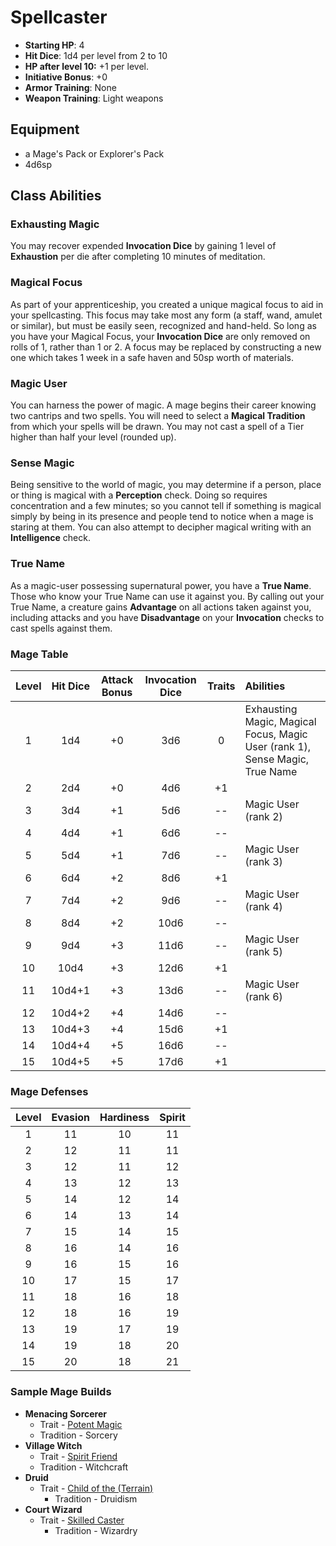 # Spellcaster

- **Starting HP**: 4
- **Hit Dice**: 1d4 per level from 2 to 10
- **HP after level 10:** +1 per level.
- **Initiative Bonus**: +0
- **Armor Training**: None
- **Weapon Training**: Light weapons

## Equipment
- a Mage's Pack or Explorer's Pack
- 4d6sp

## Class Abilities

### Exhausting Magic
You may recover expended **Invocation Dice** by gaining 1 level of **Exhaustion** per die after completing 10 minutes of meditation.

### Magical Focus
As part of your apprenticeship, you created a unique magical focus to aid in your spellcasting.  This focus may take most any form (a staff, wand, amulet or similar), but must be easily seen, recognized and hand-held.  So long as you have your Magical Focus, your **Invocation Dice** are only removed on rolls of 1, rather than 1 or 2.  A focus may be replaced by constructing a new one which takes 1 week in a safe haven and 50sp worth of materials.

### Magic User
You can harness the power of magic.  A mage begins their career knowing two cantrips and two spells.  You will need to select a **Magical Tradition** from which your spells will be drawn.  You may not cast a spell of a Tier higher than half your level (rounded up).

### Sense Magic
Being sensitive to the world of magic, you may determine if a person, place or thing is magical with a **Perception** check.  Doing so requires concentration and a few minutes; so you cannot tell if something is magical simply by being in its presence and people tend to notice when a mage is staring at them.  You can also attempt to decipher magical writing with an **Intelligence** check.

### True Name
As a magic-user possessing supernatural power, you have a **True Name**.  Those who know your True Name can use it against you.  By calling out your True Name, a creature gains **Advantage** on all actions taken against you, including attacks and you have **Disadvantage** on your **Invocation** checks to cast spells against them.

### Mage Table
| Level | Hit Dice | Attack Bonus | Invocation Dice | Traits | Abilities |
|:-----:|:--------:|:------------:|:---------------:|:------:|:----------|
|  1    |    1d4   | +0           |  3d6            |   0    | Exhausting Magic, Magical Focus, Magic User (rank 1), Sense Magic, True Name |
|  2    |    2d4   | +0           |  4d6            |  +1    |  |
|  3    |    3d4   | +1           |  5d6            |  --    | Magic User (rank 2) |
|  4    |    4d4   | +1           |  6d6            |  --    |  |
|  5    |    5d4   | +1           |  7d6            |  --    | Magic User (rank 3) |
|  6    |    6d4   | +2           |  8d6            |  +1    |  |
|  7    |    7d4   | +2           |  9d6            |  --    | Magic User (rank 4) |
|  8    |    8d4   | +2           | 10d6            |  --    |  |
|  9    |    9d4   | +3           | 11d6            |  --    | Magic User (rank 5) |
| 10    |   10d4   | +3           | 12d6            |  +1    |  |
| 11    |   10d4+1 | +3           | 13d6            |  --    | Magic User (rank 6) |
| 12    |   10d4+2 | +4           | 14d6            |  --    |  |
| 13    |   10d4+3 | +4           | 15d6            |  +1    |  |
| 14    |   10d4+4 | +5           | 16d6            |  --    |  |
| 15    |   10d4+5 | +5           | 17d6            |  +1    |  |

### Mage Defenses
| Level | Evasion | Hardiness | Spirit |
|:-----:|:-------:|:---------:|:------:|
|   1   |    11   |     10    |   11   |
|   2   |    12   |     11    |   11   |
|   3   |    12   |     11    |   12   |
|   4   |    13   |     12    |   13   |
|   5   |    14   |     12    |   14   |
|   6   |    14   |     13    |   14   |
|   7   |    15   |     14    |   15   |
|   8   |    16   |     14    |   16   |
|   9   |    16   |     15    |   16   |
|  10   |    17   |     15    |   17   |
|  11   |    18   |     16    |   18   |
|  12   |    18   |     16    |   19   |
|  13   |    19   |     17    |   19   |
|  14   |    19   |     18    |   20   |
|  15   |    20   |     18    |   21   |

### Sample Mage Builds
- **Menacing Sorcerer** 
	- Trait - [Potent Magic](Traits.md#potent-magic)
 	- Tradition - Sorcery
- **Village Witch**
	- Trait - [Spirit Friend](Traits.md#spirit-friend)
 	- Tradition - Witchcraft
- **Druid**
	- Trait - [Child of the (Terrain)](Traits.md#child-of-the-terrain)
        -  Tradition - Druidism
- **Court Wizard**
	- Trait - [Skilled Caster](Traits.md#skilled-caster)
        - Tradition - Wizardry
